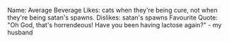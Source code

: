 Name: Average Beverage 
Likes: cats when they're being cure, not when they're being satan's spawns.
Dislikes: satan's spawns
Favourite Quote: "Oh God, that's horrendeous! Have you been having lactose again?" - my husband